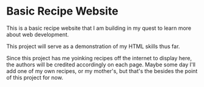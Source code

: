 # Basic Recipe Website

This is a basic recipe website that I am building in my quest to learn more about web development.

This project will serve as a demonstration of my HTML skills thus far.

Since this project has me yoinking recipes off the internet to display here, the authors will be credited accordingly on each page. Maybe some day I'll add one of my own recipes, or my mother's, but that's the besides the point of this project for now.